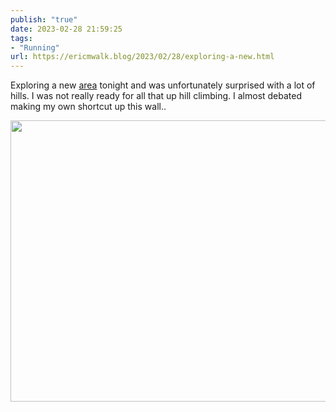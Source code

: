 ```yaml
---
publish: "true"
date: 2023-02-28 21:59:25
tags:
- "Running"
url: https://ericmwalk.blog/2023/02/28/exploring-a-new.html
---
```

Exploring a new [area](http://www.strava.com/activities/8639458623) tonight and was unfortunately surprised with a lot of hills. I was not really ready for all that up hill climbing. I almost debated making my own shortcut up this wall..



<img src="uploads/2023/a20a3e3bb3.jpg" width="600" height="450" alt="">